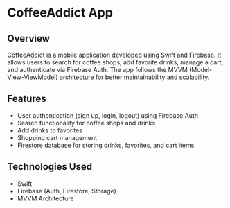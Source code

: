 # CoffeeAddict App

## Overview
CoffeeAddict is a mobile application developed using Swift and Firebase. It allows users to search for coffee shops, add favorite drinks, manage a cart, and authenticate via Firebase Auth. The app follows the MVVM (Model-View-ViewModel) architecture for better maintainability and scalability.

## Features
- User authentication (sign up, login, logout) using Firebase Auth
- Search functionality for coffee shops and drinks
- Add drinks to favorites
- Shopping cart management
- Firestore database for storing drinks, favorites, and cart items

## Technologies Used
- Swift
- Firebase (Auth, Firestore, Storage)
- MVVM Architecture
